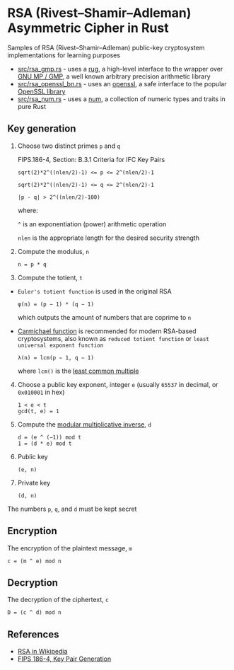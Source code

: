 # RSA (Rivest–Shamir–Adleman) Asymmetric Cipher in Rust

Samples of RSA (Rivest–Shamir–Adleman) public-key cryptosystem implementations for learning purposes

- [src/rsa_gmp.rs](src/rsa_gmp.rs) - uses a [rug](https://crates.io/crates/rug), a high-level interface to the wrapper over [GNU MP / GMP](https://gmplib.org/), a well known arbitrary precision arithmetic library
- [src/rsa_openssl_bn.rs](src/rsa_openssl_bn.rs) - uses an [openssl](https://crates.io/crates/openssl), a safe interface to the popular [OpenSSL library](https://www.openssl.org/)
- [src/rsa_num.rs](src/rsa_num.rs) - uses a [num](https://crates.io/crates/num), a collection of numeric types and traits in pure Rust

## Key generation

1. Choose two distinct primes `p` and `q`

   FIPS.186-4, Section: B.3.1 Criteria for IFC Key Pairs

   ```text
   sqrt(2)*2^((nlen/2)-1) <= p <= 2^(nlen/2)-1

   sqrt(2)*2^((nlen/2)-1) <= q <= 2^(nlen/2)-1

   |p - q| > 2^((nlen/2)-100)  
   ```

   where:

   `^` is an exponentiation (power) arithmetic operation

   `nlen` is the appropriate length for the desired security strength

2. Compute the modulus, `n`

   ```text
   n = p * q
   ```

3. Compute the totient, `t`

- `Euler's totient function` is used in the original RSA

   ```text
   φ(n) = (p − 1) * (q − 1)
   ```

   which outputs the amount of numbers that are coprime to `n`

- [Carmichael function](https://en.wikipedia.org/wiki/Carmichael_function) is recommended for modern RSA-based cryptosystems, also known as `reduced totient function` or `least universal exponent function`

   ```text
   λ(n) = lcm(p − 1, q − 1)
   ```

   where `lcm()` is the [least common multiple](https://en.wikipedia.org/wiki/Least_common_multiple)

4. Choose a public key exponent, integer `e` (usually `65537` in decimal, or `0x010001` in hex)

   ```text
   1 < e < t
   gcd(t, e) = 1
   ```

5. Compute the [modular multiplicative inverse](https://en.wikipedia.org/wiki/Modular_multiplicative_inverse), `d`

   ```text
   d = (e ^ (−1)) mod t
   1 = (d * e) mod t
   ```

6. Public key

   ```text
   (e, n)
   ```

7. Private key

   ```text
   (d, n)
   ```

The numbers `p`, `q`, and `d` must be kept secret

## Encryption

The encryption of the plaintext message, `m`

```text
c = (m ^ e) mod n
```

## Decryption

The decryption of the ciphertext, `c`

```text
D = (c ^ d) mod n
```

## References

- [RSA in Wikipedia](https://en.wikipedia.org/wiki/RSA_(cryptosystem))
- [FIPS 186-4, Key Pair Generation](https://nvlpubs.nist.gov/nistpubs/FIPS/NIST.FIPS.186-4.pdf#page=62)

